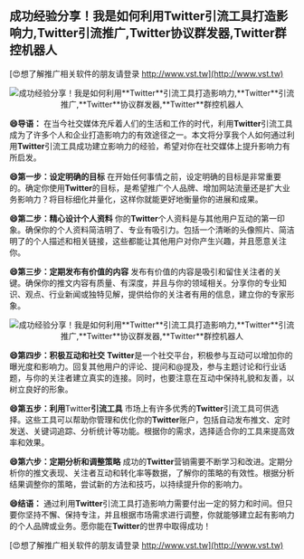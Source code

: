 ## **成功经验分享！我是如何利用**Twitter**引流工具打造影响力,**Twitter**引流推广,**Twitter**协议群发器,**Twitter**群控机器人**

[😍想了解推广相关软件的朋友请登录 http://www.vst.tw](http://www.vst.tw)

 <center><img src="https://vst.tw/MP4/tuiguang/png/0.png" alt="成功经验分享！我是如何利用**Twitter**引流工具打造影响力,**Twitter**引流推广,**Twitter**协议群发器,**Twitter**群控机器人"></center>

**😄导语：**
在当今社交媒体充斥着人们的生活和工作的时代，利用**Twitter**引流工具成为了许多个人和企业打造影响力的有效途径之一。本文将分享我个人如何通过利用**Twitter**引流工具成功建立影响力的经验，希望对你在社交媒体上提升影响力有所启发。

**😄第一步：设定明确的目标**
在开始任何事情之前，设定明确的目标是非常重要的。确定你使用**Twitter**的目标，是希望推广个人品牌、增加网站流量还是扩大业务影响力？将目标细化并量化，这样你就能更好地衡量你的进展和成果。

**😄第二步：精心设计个人资料**
你的**Twitter**个人资料是与其他用户互动的第一印象。确保你的个人资料简洁明了、专业有吸引力。包括一个清晰的头像照片、简洁明了的个人描述和相关链接，这些都能让其他用户对你产生兴趣，并且愿意关注你。

**😄第三步：定期发布有价值的内容**
发布有价值的内容是吸引和留住关注者的关键。确保你的推文内容有质量、有深度，并且与你的领域相关。分享你的专业知识、观点、行业新闻或独特见解，提供给你的关注者有用的信息，建立你的专家形象。

 <center><img src="https://vst.tw/MP4/tuiguang/png/2.png" alt="成功经验分享！我是如何利用**Twitter**引流工具打造影响力,**Twitter**引流推广,**Twitter**协议群发器,**Twitter**群控机器人"></center>

**😄第四步：积极互动和社交**
**Twitter**是一个社交平台，积极参与互动可以增加你的曝光度和影响力。回复其他用户的评论、提问和@提及，参与主题讨论和行业话题，与你的关注者建立真实的连接。同时，也要注意在互动中保持礼貌和友善，以树立良好的形象。

**😄第五步：利用**Twitter**引流工具**
市场上有许多优秀的**Twitter**引流工具可供选择。这些工具可以帮助你管理和优化你的**Twitter**账户，包括自动发布推文、定时发送、关键词追踪、分析统计等功能。根据你的需求，选择适合你的工具来提高效率和效果。

**😄第六步：定期分析和调整策略**
成功的**Twitter**营销需要不断学习和改进。定期分析你的推文表现、关注者互动和转化率等数据，了解你的策略的有效性。根据分析结果调整你的策略，尝试新的方法和技巧，以持续提升你的影响力。

**😄结语：**
通过利用**Twitter**引流工具打造影响力需要付出一定的努力和时间。但只要你坚持不懈、保持专注，并且根据市场需求进行调整，你就能够建立起有影响力的个人品牌或业务。愿你能在**Twitter**的世界中取得成功！

[😍想了解推广相关软件的朋友请登录 http://www.vst.tw](http://www.vst.tw)



